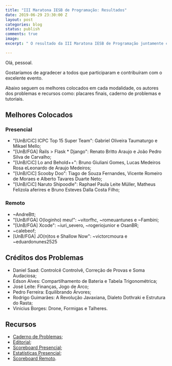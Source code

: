 ```yaml
---
title: "III Maratona IESB de Programação: Resultados"
date: 2019-06-29 23:30:00 Z
layout: post
categories: blog
status: publish
comments: true
image:
excerpt: " O resultado da III Maratona IESB de Programação juntamente com outros recursos estão disponíveis."

---
```

Olá, pessoal.

Gostaríamos de agradecer a todos que participaram e contribuíram com o excelente evento.

Abaixo seguem os melhores colocados em cada modalidade, os autores dos problemas e recursos como: placares finais, caderno de problemas e tutoriais.

## Melhores Colocados

### Presencial

- "[UnB/CiC] ICPC Top 15 Super Team": Gabriel Oliveira Taumaturgo e Mikael Mello;
- "[UnB/FGA] Rails > Flask * Django": Renato Britto Araujo e	João Pedro Silva de Carvalho; 
- "[UnB/CiC] Lo and Behold++": Bruno Giuliani Gomes, Lucas Medeiros Rosa eLeonardo de Araujo Medeiros;
- "[UnB/CiC] Scooby Doo": Tiago de Souza Fernandes, Vicente Romeiro de Moraes e Alberto Tavares Duarte Neto;
- "[UnB/CiC] Naruto Shipoodle": Raphael Paula Leite Müller,	Matheus Felizola aferires e Bruno Esteves Dalla Costa Filho;

### Remoto

- ~AndreBtt;
- "[UnB/FGA] O(loginho) meu!":  ~vitorfhc, ~romeuantunes e ~Fambini;
- "[UnB/FGA] Xcode":  ~iuri_severo, ~rogeriojunior e OsanBR;
- ~calebeof;
- [UnB/FGA] JO(n)tos e Shallow Now":  ~victorcmoura e ~eduardonunes2525

## Créditos dos Problemas

- Daniel Saad: Controlcê Controlvê, Correção de Provas e Soma Audaciosa;
- Edson Alves: Compartilhamento de Bateria e Tabela Trigonométrica;
- José Leite: Finanças, Jogo de Arco;
- Pedro Ferreira: Equilibrando Árvores;
- Rodrigo Guimarães: A Revolução Javaxiana, Dialeto Dothraki e Estrutura do Rasta; 
- Vinicius Borges: Drone, Formigas e Talheres.


## Recursos 

- [Caderno de Problemas]({{site.url}}/assets/3-mdp-iesb/Maratona.pdf);
- [Editorial]({{site.url}}/assets/3-mdp-iesb/Tutoriais.pdf);
- [Scoreboard Presencial]({{site.url}}/assets/3-mdp-iesb/scoreboard.pdf); 
- [Estatísticas Presencial]({{site.url}}/assets/3-mdp-iesb/statistics.pdf); 
- [Scoreboard Remoto]({{site.url}}/assets/3-mdp-iesb/scoreboard-cf.pdf).